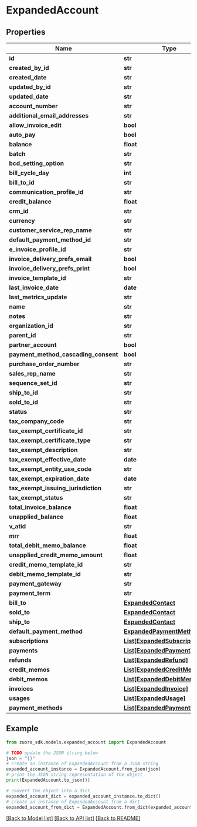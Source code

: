 # ExpandedAccount


## Properties

Name | Type | Description | Notes
------------ | ------------- | ------------- | -------------
**id** | **str** |  | [optional] 
**created_by_id** | **str** |  | [optional] 
**created_date** | **str** |  | [optional] 
**updated_by_id** | **str** |  | [optional] 
**updated_date** | **str** |  | [optional] 
**account_number** | **str** |  | [optional] 
**additional_email_addresses** | **str** |  | [optional] 
**allow_invoice_edit** | **bool** |  | [optional] 
**auto_pay** | **bool** |  | [optional] 
**balance** | **float** |  | [optional] 
**batch** | **str** |  | [optional] 
**bcd_setting_option** | **str** |  | [optional] 
**bill_cycle_day** | **int** |  | [optional] 
**bill_to_id** | **str** |  | [optional] 
**communication_profile_id** | **str** |  | [optional] 
**credit_balance** | **float** |  | [optional] 
**crm_id** | **str** |  | [optional] 
**currency** | **str** |  | [optional] 
**customer_service_rep_name** | **str** |  | [optional] 
**default_payment_method_id** | **str** |  | [optional] 
**e_invoice_profile_id** | **str** |  | [optional] 
**invoice_delivery_prefs_email** | **bool** |  | [optional] 
**invoice_delivery_prefs_print** | **bool** |  | [optional] 
**invoice_template_id** | **str** |  | [optional] 
**last_invoice_date** | **date** |  | [optional] 
**last_metrics_update** | **str** |  | [optional] 
**name** | **str** |  | [optional] 
**notes** | **str** |  | [optional] 
**organization_id** | **str** |  | [optional] 
**parent_id** | **str** |  | [optional] 
**partner_account** | **bool** |  | [optional] 
**payment_method_cascading_consent** | **bool** |  | [optional] 
**purchase_order_number** | **str** |  | [optional] 
**sales_rep_name** | **str** |  | [optional] 
**sequence_set_id** | **str** |  | [optional] 
**ship_to_id** | **str** |  | [optional] 
**sold_to_id** | **str** |  | [optional] 
**status** | **str** |  | [optional] 
**tax_company_code** | **str** |  | [optional] 
**tax_exempt_certificate_id** | **str** |  | [optional] 
**tax_exempt_certificate_type** | **str** |  | [optional] 
**tax_exempt_description** | **str** |  | [optional] 
**tax_exempt_effective_date** | **date** |  | [optional] 
**tax_exempt_entity_use_code** | **str** |  | [optional] 
**tax_exempt_expiration_date** | **date** |  | [optional] 
**tax_exempt_issuing_jurisdiction** | **str** |  | [optional] 
**tax_exempt_status** | **str** |  | [optional] 
**total_invoice_balance** | **float** |  | [optional] 
**unapplied_balance** | **float** |  | [optional] 
**v_atid** | **str** |  | [optional] 
**mrr** | **float** |  | [optional] 
**total_debit_memo_balance** | **float** |  | [optional] 
**unapplied_credit_memo_amount** | **float** |  | [optional] 
**credit_memo_template_id** | **str** |  | [optional] 
**debit_memo_template_id** | **str** |  | [optional] 
**payment_gateway** | **str** |  | [optional] 
**payment_term** | **str** |  | [optional] 
**bill_to** | [**ExpandedContact**](ExpandedContact.md) |  | [optional] 
**sold_to** | [**ExpandedContact**](ExpandedContact.md) |  | [optional] 
**ship_to** | [**ExpandedContact**](ExpandedContact.md) |  | [optional] 
**default_payment_method** | [**ExpandedPaymentMethod**](ExpandedPaymentMethod.md) |  | [optional] 
**subscriptions** | [**List[ExpandedSubscription]**](ExpandedSubscription.md) |  | [optional] 
**payments** | [**List[ExpandedPayment]**](ExpandedPayment.md) |  | [optional] 
**refunds** | [**List[ExpandedRefund]**](ExpandedRefund.md) |  | [optional] 
**credit_memos** | [**List[ExpandedCreditMemo]**](ExpandedCreditMemo.md) |  | [optional] 
**debit_memos** | [**List[ExpandedDebitMemo]**](ExpandedDebitMemo.md) |  | [optional] 
**invoices** | [**List[ExpandedInvoice]**](ExpandedInvoice.md) |  | [optional] 
**usages** | [**List[ExpandedUsage]**](ExpandedUsage.md) |  | [optional] 
**payment_methods** | [**List[ExpandedPaymentMethod]**](ExpandedPaymentMethod.md) |  | [optional] 

## Example

```python
from zuora_sdk.models.expanded_account import ExpandedAccount

# TODO update the JSON string below
json = "{}"
# create an instance of ExpandedAccount from a JSON string
expanded_account_instance = ExpandedAccount.from_json(json)
# print the JSON string representation of the object
print(ExpandedAccount.to_json())

# convert the object into a dict
expanded_account_dict = expanded_account_instance.to_dict()
# create an instance of ExpandedAccount from a dict
expanded_account_from_dict = ExpandedAccount.from_dict(expanded_account_dict)
```
[[Back to Model list]](../README.md#documentation-for-models) [[Back to API list]](../README.md#documentation-for-api-endpoints) [[Back to README]](../README.md)


